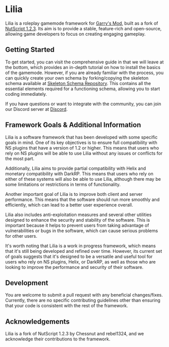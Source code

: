 # Lilia
 
Lilia is a roleplay gamemode framework for [Garry's Mod](https://gmod.facepunch.com/), built as a fork of [NutScript 1.2.3](https://github.com/NutScript/NutScript). Its aim is to provide a stable, feature-rich and open-source, allowing game developers to focus on creating engaging gameplay.

## Getting Started

To get started, you can visit the comprehensive guide in that we will leave at the bottom, which provides an in-depth tutorial on how to install the basics of the gamemode. However, if you are already familiar with the process, you can quickly create your own schema by forking/copying the skeleton schema available at [Skeleton Schema Repository](https://github.com/bleonheart/Lilia-Skeleton-Schema). This contains all the essential elements required for a functioning schema, allowing you to start coding immediately.

If you have questions or want to integrate with the community, you can join our Discord server at [Discord](https://discord.gg/RTcVq92HsH).

## Framework Goals & Additional Information

Lilia is a software framework that has been developed with some specific goals in mind. One of its key objectives is to ensure full compatibility with NS plugins that have a version of 1.2 or higher. This means that users who rely on NS plugins will be able to use Lilia without any issues or conflicts for the most part.

Additionally, Lilia aims to provide partial compatibility with Helix and monetary compatibility with DarkRP. This means that users who rely on either of these systems will also be able to use Lilia, although there may be some limitations or restrictions in terms of functionality.

Another important goal of Lilia is to improve both client and server performance. This means that the software should run more smoothly and efficiently, which can lead to a better user experience overall.

Lilia also includes anti-exploitation measures and several other utilities designed to enhance the security and stability of the software. This is important because it helps to prevent users from taking advantage of vulnerabilities or bugs in the software, which can cause serious problems for other users.

It's worth noting that Lilia is a work in progress framework, which means that it's still being developed and refined over time. However, its current set of goals suggests that it's designed to be a versatile and useful tool for users who rely on NS plugins, Helix, or DarkRP, as well as those who are looking to improve the performance and security of their software.

## Development

You are welcome to submit a pull request with any beneficial changes/fixes. Currently, there are no specific contributing guidelines other than ensuring that your code is consistent with the rest of the framework.


## Acknowledgements

Lilia is a fork of NutScript 1.2.3 by Chessnut and rebel1324, and we acknowledge their contributions to the framework.
